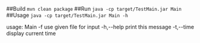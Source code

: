 ##Build
`mvn clean package`
##Run
`java -cp target/TestMain.jar Main`
##Usage
`java -cp target/TestMain.jar Main -h`

usage: Main
-f <file>   use given file for input
-h,--help   print this message
-t,--time   display current time



